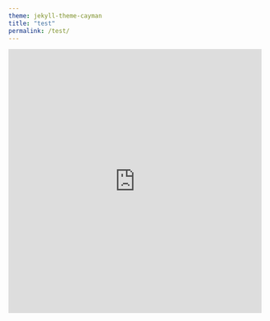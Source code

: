 ```yaml
---
theme: jekyll-theme-cayman
title: "test"
permalink: /test/
---
```

<iframe id="igraph" scrolling="no" style="border:none;" seamless="seamless" src="https://zecellomaster.github.io/tprdatarepo/specialchances.html" height="525" width="100%"></iframe>
